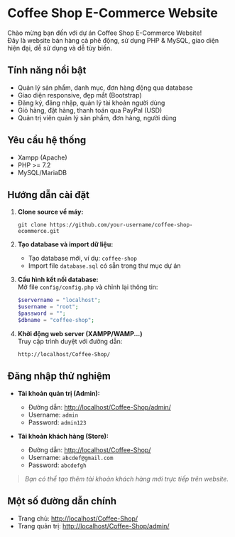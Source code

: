 # Coffee Shop E-Commerce Website

Chào mừng bạn đến với dự án Coffee Shop E-Commerce Website!  
Đây là website bán hàng cà phê động, sử dụng PHP & MySQL, giao diện hiện đại, dễ sử dụng và dễ tùy biến.

## Tính năng nổi bật

- Quản lý sản phẩm, danh mục, đơn hàng động qua database
- Giao diện responsive, đẹp mắt (Bootstrap)
- Đăng ký, đăng nhập, quản lý tài khoản người dùng
- Giỏ hàng, đặt hàng, thanh toán qua PayPal (USD)
- Quản trị viên quản lý sản phẩm, đơn hàng, người dùng

## Yêu cầu hệ thống

- Xampp (Apache)
- PHP >= 7.2
- MySQL/MariaDB

## Hướng dẫn cài đặt

1. **Clone source về máy:**

   ```
   git clone https://github.com/your-username/coffee-shop-ecommerce.git
   ```

2. **Tạo database và import dữ liệu:**

   - Tạo database mới, ví dụ: `coffee-shop`
   - Import file `database.sql` có sẵn trong thư mục dự án

3. **Cấu hình kết nối database:**  
   Mở file `config/config.php` và chỉnh lại thông tin:

   ```php
   $servername = "localhost";
   $username = "root";
   $password = "";
   $dbname = "coffee-shop";
   ```

4. **Khởi động web server (XAMPP/WAMP...)**  
   Truy cập trình duyệt với đường dẫn:
   ```
   http://localhost/Coffee-Shop/
   ```

## Đăng nhập thử nghiệm

- **Tài khoản quản trị (Admin):**

  - Đường dẫn: [http://localhost/Coffee-Shop/admin/](http://localhost/Coffee-Shop/admin/)
  - Username: `admin`
  - Password: `admin123`

- **Tài khoản khách hàng (Store):**
  - Đường dẫn: [http://localhost/Coffee-Shop/](http://localhost/Coffee-Shop/)
  - Username: `abcdef@gmail.com`
  - Password: `abcdefgh`

> _Bạn có thể tạo thêm tài khoản khách hàng mới trực tiếp trên website._

## Một số đường dẫn chính

- Trang chủ: [http://localhost/Coffee-Shop/](http://localhost/Coffee-Shop/)
- Trang quản trị: [http://localhost/Coffee-Shop/admin/](http://localhost/Coffee-Shop/admin/)
